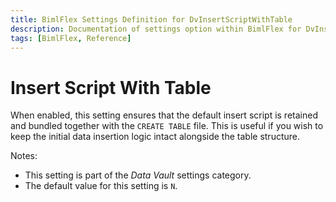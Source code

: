 ```yaml
---
title: BimlFlex Settings Definition for DvInsertScriptWithTable
description: Documentation of settings option within BimlFlex for DvInsertScriptWithTable
tags: [BimlFlex, Reference]
---
```


# Insert Script With Table

When enabled, this setting ensures that the default insert script is retained and bundled together with the `CREATE TABLE` file. This is useful if you wish to keep the initial data insertion logic intact alongside the table structure.

Notes:

* This setting is part of the *Data Vault* settings category.
* The default value for this setting is `N`.
